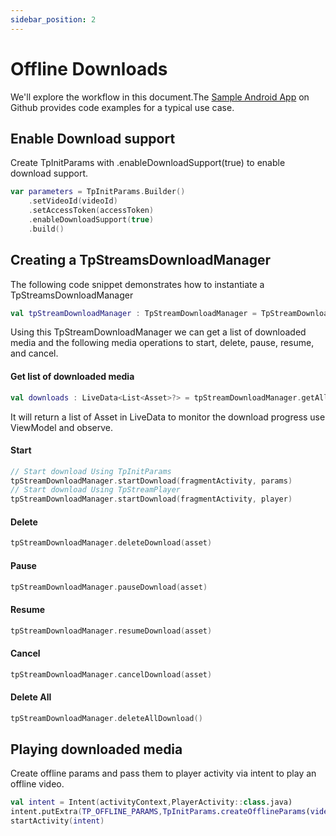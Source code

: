 ```yaml
---
sidebar_position: 2
---
```


# Offline Downloads

We'll explore the workflow in this document.The [Sample Android App](https://github.com/testpress/sample-android-app) on Github provides code examples for a typical use case.

## Enable Download support

Create TpInitParams with .enableDownloadSupport(true) to enable download support.

```kotlin
var parameters = TpInitParams.Builder()
    .setVideoId(videoId)
    .setAccessToken(accessToken)
    .enableDownloadSupport(true)
    .build()
```

## Creating a TpStreamsDownloadManager

The following code snippet demonstrates how to instantiate a TpStreamsDownloadManager

```kotlin
val tpStreamDownloadManager : TpStreamDownloadManager = TpStreamDownloadManager(activityContext)
```

Using this TpStreamDownloadManager we can get a list of downloaded media and the following media operations to start, delete, pause, resume, and cancel.

#### Get list of downloaded media

```kotlin
val downloads : LiveData<List<Asset>?> = tpStreamDownloadManager.getAllDownloads()
```
It will return a list of Asset in LiveData to monitor the download progress use ViewModel and observe.

#### Start

```kotlin
// Start download Using TpInitParams
tpStreamDownloadManager.startDownload(fragmentActivity, params)
// Start download Using TpStreamPlayer
tpStreamDownloadManager.startDownload(fragmentActivity, player)
```

#### Delete

```kotlin
tpStreamDownloadManager.deleteDownload(asset)
```

#### Pause

``` kotlin
tpStreamDownloadManager.pauseDownload(asset)
```

#### Resume

```kotlin
tpStreamDownloadManager.resumeDownload(asset)
```

#### Cancel

```kotlin
tpStreamDownloadManager.cancelDownload(asset)
```

#### Delete All

```kotlin
tpStreamDownloadManager.deleteAllDownload()
```

## Playing downloaded media

Create offline params and pass them to player activity via intent to play an offline video.

```kotlin
val intent = Intent(activityContext,PlayerActivity::class.java)
intent.putExtra(TP_OFFLINE_PARAMS,TpInitParams.createOfflineParams(video.videoId))
startActivity(intent)
```